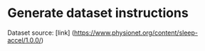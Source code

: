 # Generate dataset instructions

Dataset source: [link] (https://www.physionet.org/content/sleep-accel/1.0.0/)
